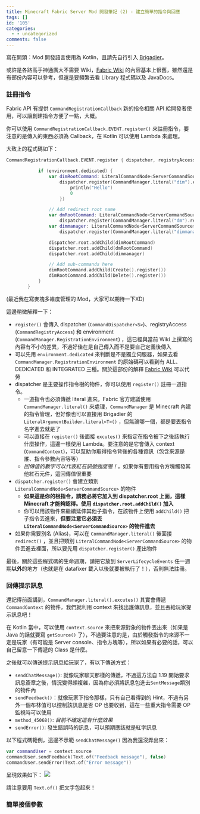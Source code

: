 ```yaml
---
title: Minecraft Fabric Server Mod 開發筆記 (2) - 建立簡單的指令與回應
tags: []
id: '105'
categories:
  - - uncategorized
comments: false
---
```


寫在開頭：Mod 開發語言使用為 Kotlin，且請先自行引入 [Brigadier](https://github.com/Mojang/brigadier)。

或許是各路高手神通廣大不需要 Wiki，[Fabric Wiki](https://fabricmc.net/wiki/doku.php) 的內容基本上很舊，雖然還是有部份內容可以參考，但還是要頻繁去看 Library 程式碼以及 JavaDocs。
<!-- more -->
### 註冊指令

Fabric API 有提供 `CommandRegistrationCallback` 新的指令相關 API 給開發者使用，可以讓創建指令方便了一點，大概。

你可以使用 `CommandRegistrationCallback.EVENT.register()` 來註冊指令，要注意的是傳入的東西必須為 Callback，在 Kotlin 可以使用 Lambda 來處理。

大致上的程式碼如下：

```kotlin
CommandRegistrationCallback.EVENT.register { dispatcher, registryAccess, environment ->

            if (environment.dedicated) {
                var dimRootCommand: LiteralCommandNode<ServerCommandSource> =
                    dispatcher.register(CommandManager.literal("dim").executes { context ->
                        println("Hello")
                        0
                    })

                // Add redirect root name
                var dmRootCommand: LiteralCommandNode<ServerCommandSource> =
                    dispatcher.register(CommandManager.literal("dm").redirect(dimRootCommand))
                var dimmanager: LiteralCommandNode<ServerCommandSource> =
                    dispatcher.register(CommandManager.literal("dimmanager").redirect(dimRootCommand))

                dispatcher.root.addChild(dimRootCommand)
                dispatcher.root.addChild(dmRootCommand)
                dispatcher.root.addChild(dimmanager)

                // Add sub-commands here
                dimRootCommand.addChild(Create().register())
                dimRootCommand.addChild(Delete().register())
            }
        }
```

(最近我在寫麥塊多維度管理的 Mod，大家可以期待一下XD)

這邊稍微解釋一下：

*   `register()` 會傳入 dispatcher (`CommandDispatcher<S>`)、registryAccess (`CommandRegistryAccess`) 和 environment (`CommandManager.RegistrationEnvironment`) ，這已經與當前 Wiki 上撰寫的內容有不小的差異，不過好佳在是自己傳入而不是要自己定義後傳入
*   可以先用 `environment.dedicated` 來判斷是不是獨立伺服器，如果去看 `CommandManager.RegistrationEnvironment` 的原始碼可以看到有 ALL、DEDICATED 和 INTEGRATED 三種。關於這部份的解釋 [Fabric Wiki](https://fabricmc.net/wiki/tutorial:side) 可以代勞
*   dispatcher 是主要操作指令樹的物件，你可以使用 `register()` 註冊一道指令。
    *   一道指令也必須傳遞 literal 進來。Fabric 官方建議使用 `CommandManager.literal()` 來處理，`CommandManager` 是 Minecraft 內建的指令管理，但好像也可以直接用 Brigadier 的 `LiteralArgumentBuilder.literal<T>()` ，但無論哪一個，都是要丟指令名字進去就是了
    *   可以直接在 `register()` 後面接 `excutes()` 來指定在指令被下之後該執行什麼操作，這邊一樣使用 Lambda。要注意的是它會傳入 context (`CommandContext`)，可以幫助你取得指令背後的各種資訊（包含來源是誰、指令參數內容等等）
    *   _回傳值的數字可以代表紅石訊號強度喔！_，如果你有要用指令方塊觸發其他紅石元件，這回傳值很重要
*   `dispatcher.register()` 會建立類別 `LiteralCommandNode<ServerCommandSource>` 的物件
    *   **如果這是你的根指令，請務必將它加入到 dispatcher.root 上面，這樣 Minecraft 才能夠認得。使用 `dispatcher.root.addChild()` 加入**
    *   你可以用該物件來繼續延伸其他子指令，在該物件上使用 `addChild()` 把子指令丟進來，**但要注意它必須丟 `LiteralCommandNode<ServerCommandSource>` 的物件進去**
*   如果你需要別名 (Alias)，可以在 `CommandManager.literal()` 後面接 `redirect()` ，並且把類別 `LiteralCommandNode<ServerCommandSource>` 的物件丟進去裡面，所以要先用 `dispatcher.register()` 產出物件

最後，關於這些程式碼的生命週期，請把它放到 `ServerLifecycleEvents` 任一週期**以外**的地方（也就是在 datafixer 載入以後就要被執行了！），否則無法註冊。

### 回傳提示訊息

還記得前面講到，`CommandManager.literal().excutes()` 其實會傳遞 `CommandContext` 的物件，我們就利用 context 來找出誰傳訊息，並且丟給玩家提示訊息吧！

在 Kotlin 當中，可以使用 `context.source` 來把來源對象的物件丟出來（如果是 Java 的話就要寫 `getSource()` 了），不過要注意的是，由於觸發指令的來源不一定是玩家（有可能是 Server console、指令方塊等），所以如果有必要的話，可以自己留意一下傳遞的 Class 是什麼。

之後就可以傳送提示訊息給玩家了，有以下傳送方式：

*   `sendChatMessage()`: 就像玩家聊天那樣的傳遞，不過這方法自 1.19 開始要求訊息簽章之後，情況變得頗複雜，因為你必須將訊息包進去`SentMessage`類別的物件內
*   `sendFeedback()`：就像玩家下指令那樣，只有自己看得到的 Hint，不過有另外一個布林值可以控制該訊息是否 OP 也要收到，這在一些重大指令需要 OP 監視時可以使用
*   `method_45068()`: _目前不確定這有什麼效果_
*   `sendError()`: 發生錯誤時的訊息，可以預期應該就是紅字訊息

以下程式碼範例，這邊不示範 `sendChatMessage()` 因為我還沒弄出來：

```kotlin
var commandUser = context.source
commandUser.sendFeedback(Text.of("Feedback message"), false)
commandUser.sendError(Text.of("Error message"))
```

呈現效果如下： [![](/2022/08/Screenshot_20220801_151444.png)](https://blog.im-nex.one/wp-content/uploads/2022/08/Screenshot_20220801_151444.png)

請注意要用 `Text.of()` 把文字包起來！

### 簡單接個參數